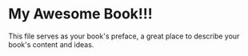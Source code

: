 # My Awesome Book!!!

This file serves as your book's preface, a great place to describe your book's content and ideas.
